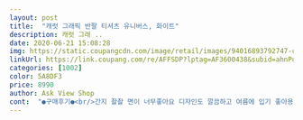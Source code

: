 ```yaml
---
layout: post 
title:  "캐럿 그래픽 반팔 티셔츠 유니버스, 화이트" 
description: 캐럿 그래 ..
date: 2020-06-21 15:08:28 
img: https://static.coupangcdn.com/image/retail/images/94016893792747-ccd279c2-7ffe-4dea-8ce5-f75bf43a4075.jpg 
linkUrl: https://link.coupang.com/re/AFFSDP?lptag=AF3600438&subid=ahnPublicAsk&pageKey=1583623536&itemId=2707042458&vendorItemId=70697326459&traceid=V0-113-0fa04e8c051fac01 
categories: [1002] 
color: 5A8DF3 
price: 8990 
author: Ask View Shop 
cont:  "●구매후기●<br/>간지 좔좔 면이 너무좋아요 디자인도 깔끔하고 여름에 입기 좋아용남친한테 사줬더니 엄청 좋아하네요ㅋ 커플티로 입기도 부담없고 조아횽<br/>유니클로 미디엄 사이즈에요.<br/> 참고하세요<br/>" 
---
```

